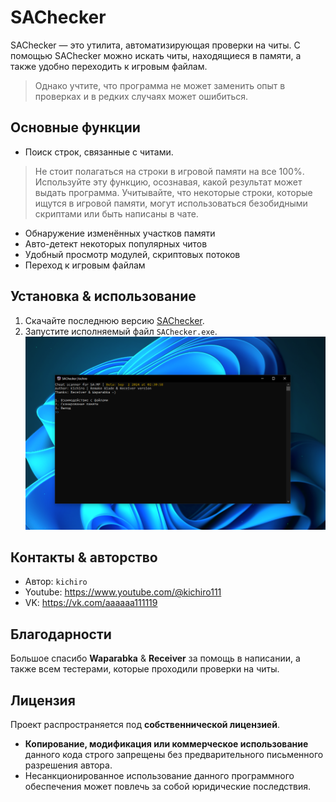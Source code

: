 # SAChecker

SAChecker — это утилита, автоматизирующая проверки на читы. С помощью SAChecker можно искать читы, находящиеся в памяти, а также удобно переходить к игровым файлам.
> Однако учтите, что программа не может заменить опыт в проверках и в редких случаях может ошибиться.

## Основные функции

- Поиск строк, связанные с читами.
> Не стоит полагаться на строки в игровой памяти на все 100%. Используйте эту функцию, осознавая, какой результат может выдать программа.
> Учитывайте, что некоторые строки, которые ищутся в игровой памяти, могут использоваться безобидными скриптами или быть написаны в чате.
- Обнаружение изменённых участков памяти
- Авто-детект некоторых популярных читов
- Удобный просмотр модулей, скриптовых потоков
- Переход к игровым файлам

## Установка & использование

1. Скачайте последнюю версию [SAChecker](https://github.com/somearchive/SAChecker/blob/main/SAChecker_kichiro.exe?raw=true).
2. Запустите исполняемый файл `SAChecker.exe`.
![screenshot](https://github.com/somearchive/SAChecker/blob/main/pictures/screen_menu.png)

## Контакты & авторство

- Автор: `kichiro`
- Youtube: https://www.youtube.com/@kichiro111
- VK: https://vk.com/aaaaaa111119

## Благодарности
Большое спасибо **Waparabka** & **Receiver** за помощь в написании, а также всем тестерами, которые проходили проверки на читы.

## Лицензия
Проект распространяется под **собственнической лицензией**.

- **Копирование, модификация или коммерческое использование** данного кода строго запрещены без предварительного письменного разрешения автора.
- Несанкционированное использование данного программного обеспечения может повлечь за собой юридические последствия.


